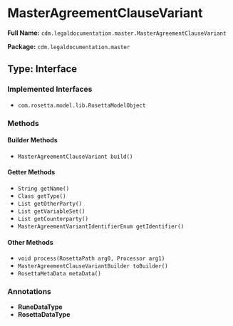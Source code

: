 # MasterAgreementClauseVariant

**Full Name:** `cdm.legaldocumentation.master.MasterAgreementClauseVariant`

**Package:** `cdm.legaldocumentation.master`

## Type: Interface

### Implemented Interfaces

- `com.rosetta.model.lib.RosettaModelObject`

### Methods

#### Builder Methods

- `MasterAgreementClauseVariant build()`

#### Getter Methods

- `String getName()`
- `Class getType()`
- `List getOtherParty()`
- `List getVariableSet()`
- `List getCounterparty()`
- `MasterAgreementVariantIdentifierEnum getIdentifier()`

#### Other Methods

- `void process(RosettaPath arg0, Processor arg1)`
- `MasterAgreementClauseVariantBuilder toBuilder()`
- `RosettaMetaData metaData()`

### Annotations

- **RuneDataType**
- **RosettaDataType**

